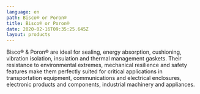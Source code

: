 ```yaml
---
language: en
path: Bisco® or Poron®
title: Bisco® or Poron®
date: 2020-02-16T09:35:25.645Z
layout: products
---
```

Bisco® & Poron® are ideal for sealing, energy absorption, cushioning, vibration isolation, insulation and thermal management gaskets. Their resistance to environmental extremes, mechanical resilience and safety features make them perfectly suited for critical applications in transportation equipment, communications and electrical enclosures, electronic products and components, industrial machinery and appliances.

